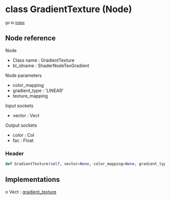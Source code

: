 # class GradientTexture (Node)

<sub>go to [index](/docs/index.md)</sub>

## Node reference

Node
 - Class name : GradientTexture
 - bl_idname : ShaderNodeTexGradient

Node parameters
 - color_mapping
 - gradient_type : 'LINEAR'
 - texture_mapping

Input sockets
 - vector : Vect

Output sockets
 - color : Col
 - fac : Float

### Header

``` python
def GradientTexture(self, vector=None, color_mapping=None, gradient_type='LINEAR', texture_mapping=None, node_label=None, node_color=None):
```

## Implementations

o Vect : [gradient_texture](/docs/GeoNodes_classes/Vect.md#gradient_texture)


